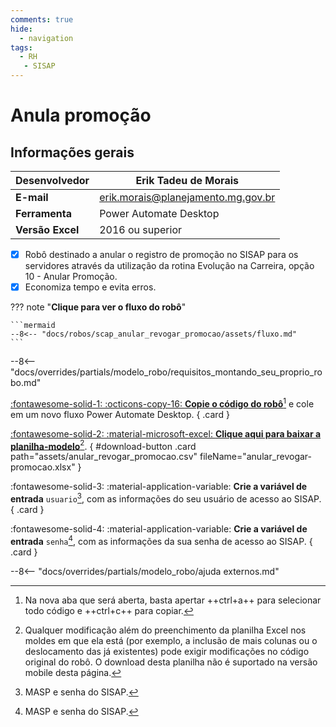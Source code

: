 ```yaml
---
comments: true
hide:
  - navigation
tags:
  - RH
   - SISAP
---
```


# Anula promoção


## Informações gerais

| **Desenvolvedor**| Erik Tadeu de Morais  |
| ----------- | ------------------------------------ |
| **E-mail**       | erik.morais@planejamento.mg.gov.br|
| **Ferramenta**    | Power Automate Desktop |
| **Versão Excel**    | 2016 ou superior |

- [x] Robô destinado a anular o registro de promoção no SISAP para os servidores através da utilização da rotina Evolução na Carreira, opção 10 - Anular Promoção.
- [x] Economiza tempo e evita erros.

??? note "**Clique para ver o fluxo do robô**"

    ```mermaid
    --8<-- "docs/robos/scap_anular_revogar_promocao/assets/fluxo.md"
    ```

--8<-- "docs/overrides/partials/modelo_robo/requisitos_montando_seu_proprio_robo.md"

<div class="grid" markdown>

[:fontawesome-solid-1: :octicons-copy-16: __Copie o código do robô__](https://raw.githubusercontent.com/automatiza-mg/biblioteca-de-robos/refs/heads/main/robos/site/scap/anular_revogar_promocao/anular_revogar_promocao.txt)[^1] e cole em um novo fluxo Power Automate Desktop.
{ .card }

[:fontawesome-solid-2: :material-microsoft-excel: __Clique aqui para baixar a planilha-modelo__](javascript:void(0);)[^2].
{ #download-button .card path="assets/anular_revogar_promocao.csv" fileName="anular_revogar-promocao.xlsx" }

:fontawesome-solid-3: :material-application-variable: __Crie a variável de entrada__ `usuario`[^3], com as informações do seu usuário de acesso ao SISAP.
{ .card }

:fontawesome-solid-4: :material-application-variable: __Crie a variável de entrada__ `senha`[^3], com as informações da sua senha de acesso ao SISAP.
{ .card }

</div> 
       

--8<-- "docs/overrides/partials/modelo_robo/ajuda externos.md"

[^1]: Na nova aba que será aberta, basta apertar ++ctrl+a++ para selecionar todo código e ++ctrl+c++ para copiar.
[^2]: Qualquer modificação além do preenchimento da planilha Excel nos moldes em que ela está (por exemplo, a inclusão de mais colunas ou o deslocamento das já existentes) pode exigir modificações no código original do robô. O download desta planilha não é suportado na versão mobile desta página.
[^3]: MASP e senha do SISAP.
